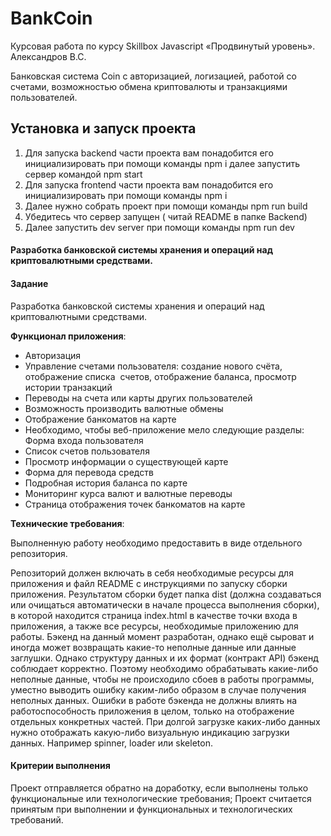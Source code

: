 # BankCoin
Курсовая работа по курсу Skillbox Javascript «Продвинутый уровень». Александров В.С.

Банковская система Coin с авторизацией, логизацией, работой со счетами, возможностью обмена криптовалюты и транзакциями пользователей.

## Установка и запуск проекта
1. Для запуска backend части проекта вам понадобится его инициализировать при помощи команды npm i далее запустить сервер командой npm start
2. Для запуска frontend части проекта вам понадобится его инициализировать при помощи команды npm i
3. Далее нужно собрать проект при помощи команды npm run build
4. Убедитесь что сервер запущен ( читай README в папке Backend) 
5. Далее запустить dev server при помощи команды npm run dev 


#### Разработка банковской системы хранения и операций над криптовалютными средствами.

#### Задание 

Разработка банковской системы хранения и операций над криптовалютными средствами.

**Функционал приложения**:

- Авторизация
- Управление счетами пользователя: создание нового счёта, отображение списка  счетов, отображение баланса, просмотр истории транзакций
- Переводы на счета или карты других пользователей
- Возможность производить валютные обмены
- Отображение банкоматов на карте
- Необходимо, чтобы веб-приложение мело следующие разделы: Форма входа пользователя
- Список счетов пользователя
- Просмотр информации о существующей карте
- Форма для перевода средств
- Подробная история баланса по карте
- Мониторинг курса валют и валютные переводы
- Страница отображения точек банкоматов на карте

**Технические требования**:

Выполненную работу необходимо предоставить в виде отдельного репозитория.

Репозиторий должен включать в себя необходимые ресурсы для приложения и файл README с инструкциями по запуску сборки приложения. Результатом сборки будет папка dist (должна создаваться или очищаться автоматически в начале процесса выполнения сборки), в которой находится страница index.html в качестве точки входа в приложения, а также все ресурсы, необходимые приложению для работы. Бэкенд на данный момент разработан, однако ещё сыроват и иногда может возвращать какие-то неполные данные или данные заглушки. Однако структуру данных и их формат (контракт API) бэкенд соблюдает корректно. Поэтому необходимо обрабатывать какие-либо неполные данные, чтобы не происходило сбоев в работы программы, уместно выводить ошибку каким-либо образом в случае получения неполных данных. Ошибки в работе бэкенда не должны влиять на работоспособность приложения в целом, только на отображение отдельных конкретных частей. При долгой загрузке каких-либо данных нужно отображать какую-либо визуальную индикацию загрузки данных. Например spinner, loader или skeleton.

#### Критерии выполнения 

Проект отправляется обратно на доработку, если выполнены только функциональные или технологические требования;
Проект считается принятым при выполнении и функциональных и технологических требований.

